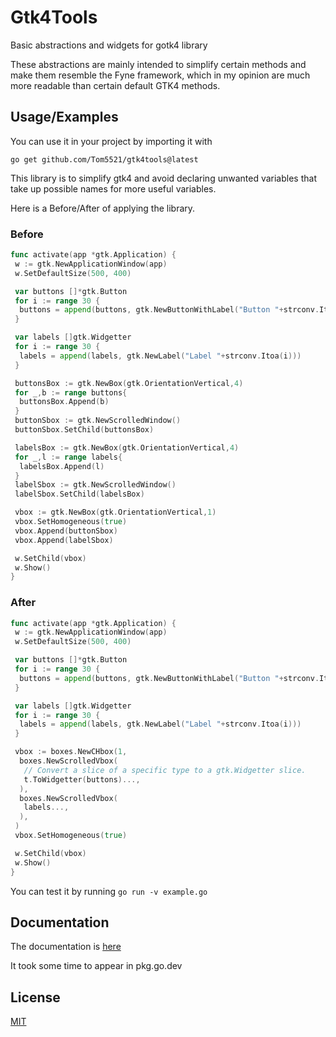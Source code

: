 # Gtk4Tools

Basic abstractions and widgets for gotk4 library

These abstractions are mainly intended to simplify certain methods and make them
resemble the Fyne framework, which in my opinion are much more readable
than certain default GTK4 methods.

## Usage/Examples

You can use it in your project by importing it with

`go get github.com/Tom5521/gtk4tools@latest`

This library is to simplify gtk4 and avoid declaring unwanted variables that
take up possible names for more useful variables.

Here is a Before/After of applying the library.

### Before

```go
func activate(app *gtk.Application) {
 w := gtk.NewApplicationWindow(app)
 w.SetDefaultSize(500, 400)

 var buttons []*gtk.Button
 for i := range 30 {
  buttons = append(buttons, gtk.NewButtonWithLabel("Button "+strconv.Itoa(i)))
 }

 var labels []gtk.Widgetter
 for i := range 30 {
  labels = append(labels, gtk.NewLabel("Label "+strconv.Itoa(i)))
 }

 buttonsBox := gtk.NewBox(gtk.OrientationVertical,4)
 for _,b := range buttons{
  buttonsBox.Append(b)
 }
 buttonSbox := gtk.NewScrolledWindow()
 buttonSbox.SetChild(buttonsBox)

 labelsBox := gtk.NewBox(gtk.OrientationVertical,4)
 for _,l := range labels{
  labelsBox.Append(l)
 }
 labelSbox := gtk.NewScrolledWindow()
 labelSbox.SetChild(labelsBox)

 vbox := gtk.NewBox(gtk.OrientationVertical,1)
 vbox.SetHomogeneous(true)
 vbox.Append(buttonSbox)
 vbox.Append(labelSbox)

 w.SetChild(vbox)
 w.Show()
}
```

### After

```go
func activate(app *gtk.Application) {
 w := gtk.NewApplicationWindow(app)
 w.SetDefaultSize(500, 400)

 var buttons []*gtk.Button
 for i := range 30 {
  buttons = append(buttons, gtk.NewButtonWithLabel("Button "+strconv.Itoa(i)))
 }

 var labels []gtk.Widgetter
 for i := range 30 {
  labels = append(labels, gtk.NewLabel("Label "+strconv.Itoa(i)))
 }

 vbox := boxes.NewCHbox(1,
  boxes.NewScrolledVbox(
   // Convert a slice of a specific type to a gtk.Widgetter slice.
   t.ToWidgetter(buttons)...,
  ),
  boxes.NewScrolledVbox(
   labels...,
  ),
 )
 vbox.SetHomogeneous(true)

 w.SetChild(vbox)
 w.Show()
}
```

You can test it by running `go run -v example.go`

## Documentation

The documentation is [here](https://pkg.go.dev/github.com/Tom5521/gtk4tools)

It took some time to appear in pkg.go.dev

## License

[MIT](https://choosealicense.com/licenses/mit/)
